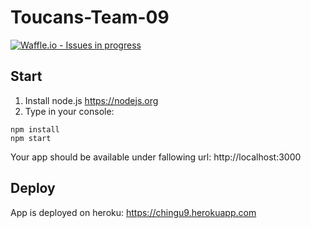 # Toucans-Team-09
[![Waffle.io - Issues in progress](https://badge.waffle.io/chingu-voyage7/Toucans-Team-09.png)](http://waffle.io/chingu-voyage7/Toucans-Team-09)

## Start
1. Install node.js https://nodejs.org
2. Type in your console:
```
npm install
npm start
```
Your app should be available under fallowing url: http://localhost:3000

## Deploy
App is deployed on heroku: https://chingu9.herokuapp.com
